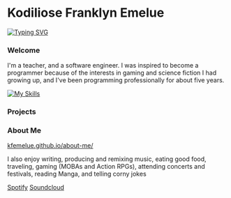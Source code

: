 # Kodiliose Franklyn Emelue

[![Typing SVG](https://readme-typing-svg.demolab.com?font=Courier+New&pause=1000&color=03A062&width=435&lines=Teacher;Software+Engineer;Writer;Producer)](https://git.io/typing-svg)

### Welcome

I'm a teacher, and a software engineer. I was inspired to become a programmer because of the interests in gaming and science fiction I had growing up, and I've been programming professionally for about five years.

[![My Skills](https://skillicons.dev/icons?i=js,html,css,python,mongodb,postgres,express,docker,aws,react,bootstrap,sklearn)](https://skillicons.dev)

### Projects

### About Me

[kfemelue.github.io/about-me/](https://kfemelue.github.io/about-me/)

I also enjoy writing, producing and remixing music, eating good food, traveling, gaming (MOBAs and Action RPGs), attending concerts and festivals, reading Manga, and telling corny jokes

[Spotify](https://open.spotify.com/artist/2uLTlLeaLY9eeotC7S4ggl?si=C80iAh1tS2mnCwB5goVT2Q)
[Soundcloud](https://on.soundcloud.com/uLh2ir090mxitCfvVl)
